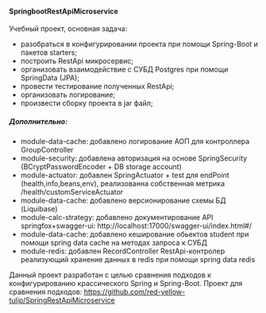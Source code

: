 #### SpringbootRestApiMicroservice

Учебный проект, основная задача:
* разобраться в конфигурировании проекта при помощи Spring-Boot и пакетов starters;
* построить RestApi микросервис;
* организовать взаимодействие с СУБД Postgres при помощи SpringData (JPA);
* провести тестирование полученных RestApi;
* организовать логирование;
* произвести сборку проекта в jar файл;
##### Дополнительно:

* module-data-cache: добавлено логирование АОП для контроллера GroupController
* module-security: добавлена авторизация на основе SpringSecurity (BCryptPasswordEncoder + DB storage account)
* module-actuator: добавлен SpringActuator + test для endPoint (health,info,beans,env), реализованна собственная метрика /health/customServiceActuator
* module-data-cache: добавлено версионирование схемы БД (Liquibase)
* module-calc-strategy: добавлено документирование API springfox+swagger-ui: http://localhost:17000/swagger-ui/index.html#/
* module-data-cache: добавлено кеширование обьектов student при помощи spring data сache на методах запроса к СУБД
* module-redis: добавлен RecordController RestApi-контролер реализующий хранение данных в redis при помощи spring data redis 

Данный проект разработан с целью сравнения подходов к конфигурированию крассического Spring и Spring-Boot. 
Проект для сравнения подходов: https://github.com/red-yellow-tulip/SpringRestApiMicroservice

